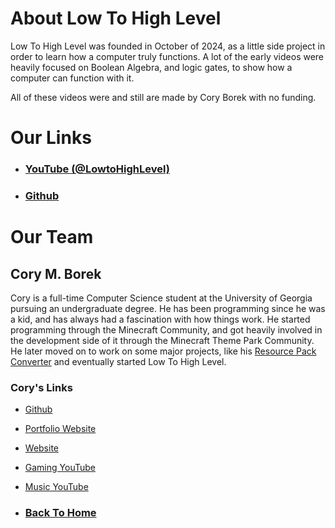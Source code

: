# About Low To High Level

Low To High Level was founded in October of 2024, as a little side project in order to learn how a computer truly functions. A lot of the early videos were heavily focused on Boolean Algebra, and logic gates, to show how a computer can function with it.

All of these videos were and still are made by Cory Borek with no funding.

# Our Links
 - ### [YouTube (@LowtoHighLevel)](https://youtube.com/@LowtoHighLevel)
 - ### [Github](https://github.com/LowtoHighLevel/)

# Our Team

## Cory M. Borek
Cory is a full-time Computer Science student at the University of Georgia pursuing an undergraduate degree. He has been programming since he was a kid, and has always had a fascination with how things work. He started programming through the Minecraft Community, and got heavily involved in the development side of it through the Minecraft Theme Park Community. He later moved on to work on some major projects, like his [Resource Pack Converter](https://github.com/agentdid127/ResourcePackConverter) and eventually started Low To High Level.

### Cory's Links
 - [Github](https://github.com/CoryBorek)
 - [Portfolio Website](https://coryborek.github.io)
 - [Website](https://agentdid127.com/)
 - [Gaming YouTube](https://youtube.com/@agentdid127)
 - [Music YouTube](https://youtube.com/@CoryBorek)

- ### [Back To Home](%WEBPATH%)
